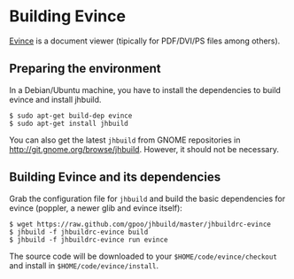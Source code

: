 Building Evince
===============

[Evince][1] is a document viewer (tipically for PDF/DVI/PS files among others).

Preparing the environment
-------------------------

In a Debian/Ubuntu machine, you have to install the dependencies to build
evince and install jhbuild.

    $ sudo apt-get build-dep evince
    $ sudo apt-get install jhbuild

You can also get the latest `jhbuild` from GNOME repositories in 
http://git.gnome.org/browse/jhbuild.  However, it should not be
necessary.

Building Evince and its dependencies
------------------------------------

Grab the configuration file for `jhbuild` and build the basic dependencies
for evince (poppler, a newer glib and evince itself):

    $ wget https://raw.github.com/gpoo/jhbuild/master/jhbuildrc-evince
    $ jhbuild -f jhbuildrc-evince build
    $ jhbuild -f jhbuildrc-evince run evince

The source code will be downloaded to your `$HOME/code/evince/checkout` and
install in `$HOME/code/evince/install`.

  [1]: http://projects.gnome.org/evince/

